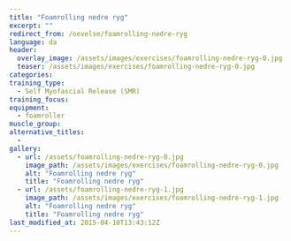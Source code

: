 ```yaml
---
title: "Foamrolling nedre ryg"
excerpt: ""
redirect_from: /oevelse/foamrolling-nedre-ryg
language: da
header:
  overlay_image: /assets/images/exercises/foamrolling-nedre-ryg-0.jpg
  teaser: /assets/images/exercises/foamrolling-nedre-ryg-0.jpg
categories:
training_type: 
  - Self Myofascial Release (SMR)
training_focus: 
equipment:
  - foamroller
muscle_group:
alternative_titles:
  - 
gallery:
  - url: /assets/foamrolling-nedre-ryg-0.jpg
    image_path: /assets/images/exercises/foamrolling-nedre-ryg-0.jpg
    alt: "Foamrolling nedre ryg"
    title: "Foamrolling nedre ryg"
  - url: /assets/foamrolling-nedre-ryg-1.jpg
    image_path: /assets/images/exercises/foamrolling-nedre-ryg-1.jpg
    alt: "Foamrolling nedre ryg"
    title: "Foamrolling nedre ryg"
last_modified_at: 2015-04-10T13:43:12Z
---
```




